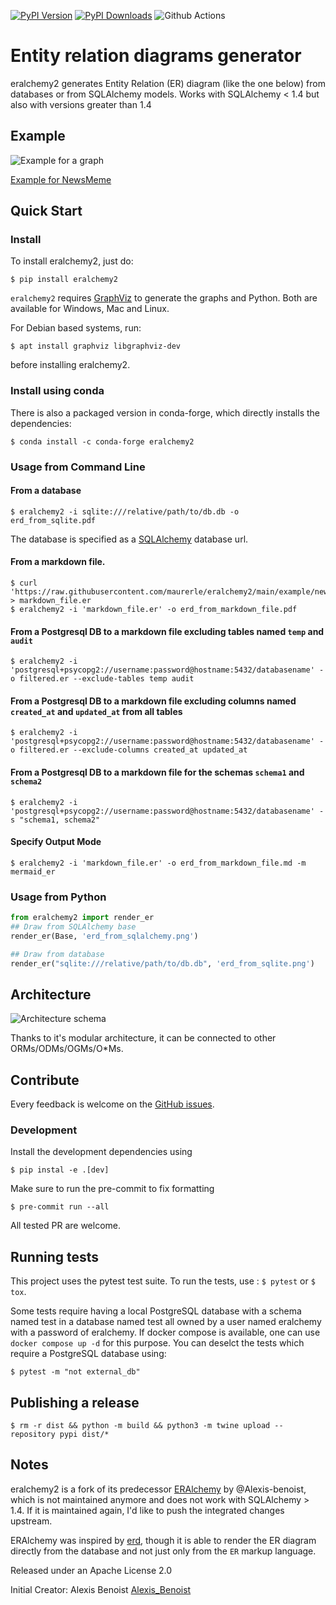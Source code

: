 
[![PyPI Version](https://img.shields.io/pypi/v/eralchemy2.svg)](
https://pypi.org/project/eralchemy2/)
[![PyPI Downloads](https://img.shields.io/pypi/dm/eralchemy2.svg)](
https://pypi.org/project/eralchemy2/)
![Github Actions](https://github.com/maurerle/eralchemy2/actions/workflows/python-app.yml/badge.svg)


# Entity relation diagrams generator

eralchemy2 generates Entity Relation (ER) diagram (like the one below) from databases or from SQLAlchemy models.
Works with SQLAlchemy < 1.4 but also with versions greater than 1.4

## Example

![Example for a graph](https://raw.githubusercontent.com/maurerle/eralchemy2/main/newsmeme.svg?raw=true "Example for NewsMeme")

[Example for NewsMeme](https://bitbucket.org/danjac/newsmeme)

## Quick Start

### Install
To install eralchemy2, just do:

    $ pip install eralchemy2

`eralchemy2` requires [GraphViz](http://www.graphviz.org/download) to generate the graphs and Python. Both are available for Windows, Mac and Linux.

For Debian based systems, run:

    $ apt install graphviz libgraphviz-dev

before installing eralchemy2.

### Install using conda

There is also a packaged version in conda-forge, which directly installs the dependencies:

    $ conda install -c conda-forge eralchemy2

### Usage from Command Line

#### From a database

    $ eralchemy2 -i sqlite:///relative/path/to/db.db -o erd_from_sqlite.pdf

The database is specified as a [SQLAlchemy](https://docs.sqlalchemy.org/en/20/core/engines.html#database-urls)
database url.

#### From a markdown file.

    $ curl 'https://raw.githubusercontent.com/maurerle/eralchemy2/main/example/newsmeme.er' > markdown_file.er
    $ eralchemy2 -i 'markdown_file.er' -o erd_from_markdown_file.pdf

#### From a Postgresql DB to a markdown file excluding tables named `temp` and `audit`

    $ eralchemy2 -i 'postgresql+psycopg2://username:password@hostname:5432/databasename' -o filtered.er --exclude-tables temp audit

#### From a Postgresql DB to a markdown file excluding columns named `created_at` and `updated_at` from all tables

    $ eralchemy2 -i 'postgresql+psycopg2://username:password@hostname:5432/databasename' -o filtered.er --exclude-columns created_at updated_at

#### From a Postgresql DB to a markdown file for the schemas `schema1` and `schema2`

    $ eralchemy2 -i 'postgresql+psycopg2://username:password@hostname:5432/databasename' -s "schema1, schema2"

#### Specify Output Mode

    $ eralchemy2 -i 'markdown_file.er' -o erd_from_markdown_file.md -m mermaid_er

### Usage from Python

```python
from eralchemy2 import render_er
## Draw from SQLAlchemy base
render_er(Base, 'erd_from_sqlalchemy.png')

## Draw from database
render_er("sqlite:///relative/path/to/db.db", 'erd_from_sqlite.png')
```

## Architecture
![Architecture schema](https://raw.githubusercontent.com/maurerle/eralchemy2/main/eralchemy_architecture.png?raw=true "Architecture schema")

Thanks to it's modular architecture, it can be connected to other ORMs/ODMs/OGMs/O*Ms.

## Contribute

Every feedback is welcome on the [GitHub issues](https://github.com/maurerle/eralchemy2/issues).

### Development

Install the development dependencies using

    $ pip instal -e .[dev]

Make sure to run the pre-commit to fix formatting

    $ pre-commit run --all

All tested PR are welcome.

## Running tests

This project uses the pytest test suite.
To run the tests, use : `$ pytest` or `$ tox`.

Some tests require having a local PostgreSQL database with a schema named test in a database
named test all owned by a user named eralchemy with a password of eralchemy.
If docker compose is available, one can use `docker compose up -d` for this purpose.
You can deselct the tests which require a PostgreSQL database using:

    $ pytest -m "not external_db"

## Publishing a release

    $ rm -r dist && python -m build && python3 -m twine upload --repository pypi dist/*

## Notes

eralchemy2 is a fork of its predecessor [ERAlchemy](https://github.com/Alexis-benoist/eralchemy) by @Alexis-benoist, which is not maintained anymore and does not work with SQLAlchemy > 1.4.
If it is maintained again, I'd like to push the integrated changes upstream.

ERAlchemy was inspired by [erd](https://github.com/BurntSushi/erd), though it is able to render the ER diagram directly
from the database and not just only from the `ER` markup language.

Released under an Apache License 2.0

Initial Creator: Alexis Benoist [Alexis_Benoist](https://github.com/Alexis-benoist)
